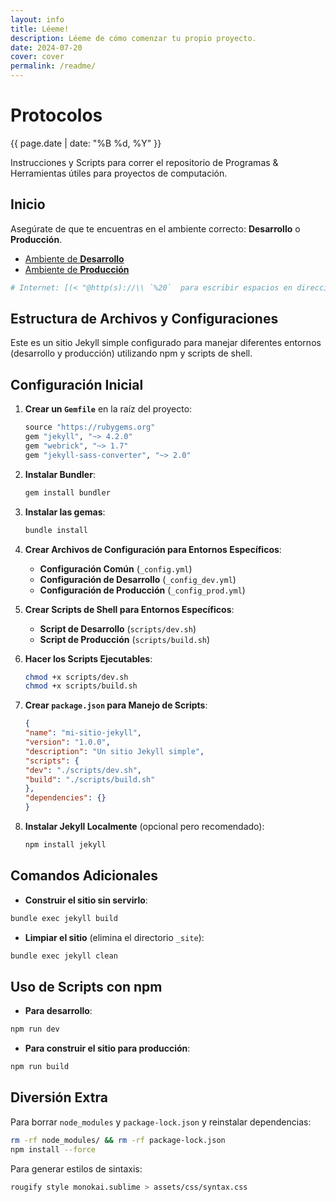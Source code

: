 ```yaml
---
layout: info
title: Léeme!
description: Léeme de cómo comenzar tu propio proyecto.
date: 2024-07-20
cover: cover
permalink: /readme/
---
```

# Protocolos
<p><time datetime="{{ page.date | date_to_xmlschema }}">{{ page.date | date: "%B %d, %Y" }}</time></p>
Instrucciones y Scripts para correr el repositorio de Programas &amp; Herramientas útiles para proyectos de computación.

## Inicio

Asegúrate de que te encuentras en el ambiente correcto: **Desarrollo** o **Producción**.

- [Ambiente de **Desarrollo**](/)
- [Ambiente de **Producción**](https://kibzai.github.io/Programas/)

``` sh
# Internet: [(< "@http(s)://\\ `%20`  para escribir espacios en direcciones." >)]
```
## Estructura de Archivos y Configuraciones

Este es un sitio Jekyll simple configurado para manejar diferentes entornos (desarrollo y producción) utilizando npm y scripts de shell.

## Configuración Inicial

1. **Crear un `Gemfile`** en la raíz del proyecto:

    ```ruby
    source "https://rubygems.org"
    gem "jekyll", "~> 4.2.0"
    gem "webrick", "~> 1.7"
    gem "jekyll-sass-converter", "~> 2.0"
    ```

2. **Instalar Bundler**:

    ```bash
    gem install bundler
    ```

3. **Instalar las gemas**:

    ```bash
    bundle install
    ```

4. **Crear Archivos de Configuración para Entornos Específicos**:

    - **Configuración Común** (`_config.yml`)
    - **Configuración de Desarrollo** (`_config_dev.yml`)
    - **Configuración de Producción** (`_config_prod.yml`)

5. **Crear Scripts de Shell para Entornos Específicos**:

    - **Script de Desarrollo** (`scripts/dev.sh`)
    - **Script de Producción** (`scripts/build.sh`)

6. **Hacer los Scripts Ejecutables**:

    ```bash
    chmod +x scripts/dev.sh
    chmod +x scripts/build.sh
    ```

7. **Crear `package.json` para Manejo de Scripts**:

    ```json
    {
    "name": "mi-sitio-jekyll",
    "version": "1.0.0",
    "description": "Un sitio Jekyll simple",
    "scripts": {
    "dev": "./scripts/dev.sh",
    "build": "./scripts/build.sh"
    },
    "dependencies": {}
    }
    ```

8. **Instalar Jekyll Localmente** (opcional pero recomendado):

    ```bash
    npm install jekyll
    ```

## Comandos Adicionales

- **Construir el sitio sin servirlo**:
```bash
bundle exec jekyll build
```

- **Limpiar el sitio** (elimina el directorio `_site`):
```bash
bundle exec jekyll clean
```

## Uso de Scripts con npm

- **Para desarrollo**:
```bash
npm run dev
```

- **Para construir el sitio para producción**:
```bash
npm run build
```

## Diversión Extra
Para borrar `node_modules` y `package-lock.json` y reinstalar dependencias:
```bash
rm -rf node_modules/ && rm -rf package-lock.json
npm install --force
```
Para generar estilos de sintaxis:
``` bash
rougify style monokai.sublime > assets/css/syntax.css
```
